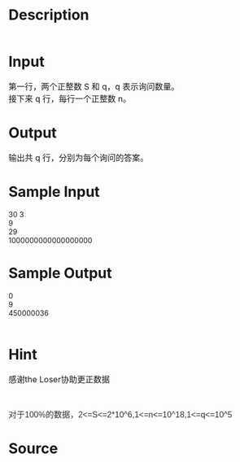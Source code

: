 
# Description

<div class="content"><p><img alt="" src="source/bzoj/3462/img/aHR0cHM6Ly9seWRzeS5jb20vSnVkZ2VPbmxpbmUvdXBsb2FkLzIwMTQwMy8xMS5qcGc=.jpg"/></p></div>

# Input

<div class="content"><p></p>
<p><span style="font-size: medium">第一行，两个正整数 S 和 q，q 表示询问数量。<br/>
接下来 q 行，每行一个正整数 n。</span></p></div>

# Output

<div class="content"><p><span style="font-size: medium">输出共 q 行，分别为每个询问的答案。</span></p></div>

# Sample Input

<div class="content"><span class="sampledata">30 3<br/>
9<br/>
29<br/>
1000000000000000000</span></div>

# Sample Output

<div class="content"><span class="sampledata">0<br/>
9<br/>
450000036<br/>
<br/>
</span></div>

# Hint

<div class="content"><p></p><p><span style="font-size: medium">感谢the Loser协助更正数据</span></p><br/>
<p><span style="font-size: medium"><font face="Helvetica" color="#333333">对于100%的数据，2&lt;=S&lt;=2*10^6,1&lt;=n&lt;=10^18,1&lt;=q&lt;=10^5</font></span></p><p></p></div>

# Source

<div class="content"><p><a href="problemset.php?search="></a></p></div>

